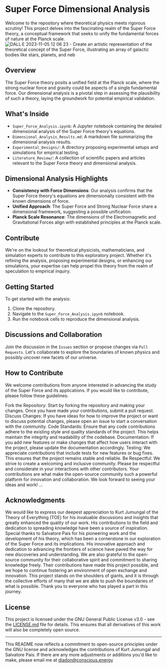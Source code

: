 # Super Force Dimensional Analysis

Welcome to the repository where theoretical physics meets rigorous scrutiny! This project delves into the fascinating realm of the Super Force theory, a conceptual framework that seeks to unify the fundamental forces of nature at the Planck scale.
![DALL·E 2023-11-05 12 06 23 - Create an artistic representation of the theoretical concept of the Super Force, illustrating an array of galactic bodies like stars, planets, and neb](https://github.com/ConsciousEnergy/Super-Force-Analysis/assets/23019934/cc904814-1f2c-4ebd-8bd9-1de7408caf1a)

## Overview

The Super Force theory posits a unified field at the Planck scale, where the strong nuclear force and gravity could be aspects of a single fundamental force. Our dimensional analysis is a pivotal step in assessing the plausibility of such a theory, laying the groundwork for potential empirical validation.

## What's Inside

- `Super_Force_Analysis.ipynb`: A Jupyter notebook containing the detailed dimensional analysis of the Super Force theory's equations.
- `Dimensional_Analysis_Results.md`: A markdown file summarizing the dimensional analysis results.
- `Experimental_Designs/`: A directory proposing experimental setups and simulations for empirical testing.
- `Literature_Review/`: A collection of scientific papers and articles relevant to the Super Force theory and dimensional analysis.

## Dimensional Analysis Highlights

- **Consistency with Force Dimensions**: Our analysis confirms that the Super Force theory's equations are dimensionally consistent with the known dimensions of force.
- **Unified Approach**: The Super Force and Strong Nuclear Force share a dimensional framework, suggesting a possible unification.
- **Planck Scale Resonance**: The dimensions of the Electromagnetic and Gravitational Forces align with established principles at the Planck scale.

## Contribute

We're on the lookout for theoretical physicists, mathematicians, and simulation experts to contribute to this exploratory project. Whether it's refining the analysis, proposing experimental designs, or enhancing our simulations, your expertise can help propel this theory from the realm of speculation to empirical inquiry.

## Getting Started

To get started with the analysis:

1. Clone the repository.
2. Navigate to the `Super_Force_Analysis.ipynb` notebook.
3. Run the notebook cells to reproduce the dimensional analysis.

## Discussions and Collaboration


Join the discussion in the `Issues` section or propose changes via `Pull Requests`. Let's collaborate to explore the boundaries of known physics and possibly uncover new facets of our universe.

## How to Contribute
We welcome contributions from anyone interested in advancing the study of the Super Force and its applications. If you would like to contribute, please follow these guidelines:

Fork the Repository: Start by forking the repository and making your changes. Once you have made your contributions, submit a pull request.
Discuss Changes: If you have ideas for how to improve the project or want to discuss potential changes, please open an issue to start a conversation with the community.
Code Standards: Ensure that any code contributions adhere to the existing style and quality standards of the project. This helps maintain the integrity and readability of the codebase.
Documentation: If you add new features or make changes that affect how users interact with the project, please update the documentation accordingly.
Testing: We appreciate contributions that include tests for new features or bug fixes. This ensures that the project remains stable and reliable.
Be Respectful: We strive to create a welcoming and inclusive community. Please be respectful and considerate in your interactions with other contributors. Your contributions are what make the open-source community such a powerful platform for innovation and collaboration. We look forward to seeing your ideas and work! ...

## Acknowledgments
We would like to express our deepest appreciation to Kurt Jumungal of the Theory of Everything (TOE) for his invaluable discussions and insights that greatly enhanced the quality of our work. His contributions to the field and dedication to spreading knowledge have been a source of inspiration. Special thanks to Salvatore Pais for his pioneering work and the development of his theory, which has been a cornerstone in our exploration of the Super Force and its implications. His innovative approach and dedication to advancing the frontiers of science have paved the way for new discoveries and understanding. We are also grateful to the open-source community for their collaborative spirit and commitment to sharing knowledge freely. Their contributions have made this project possible, and we hope to continue fostering an environment of open exchange and innovation. This project stands on the shoulders of giants, and it is through the collective efforts of many that we are able to push the boundaries of what is possible. Thank you to everyone who has played a part in this journey.


## License

This project is licensed under the GNU General Public License v3.0 - see the [LICENSE.md](LICENSE) file for details. This ensures that all derivatives of this work will also be completely open source.

---

This README now reflects a commitment to open-source principles under the GNU license and acknowledges the contributions of Kurt Jumungal and Salvatore Pais. If there are any more adjustments or additions you'd like to make, please email me at diadon@conscious.energy 
